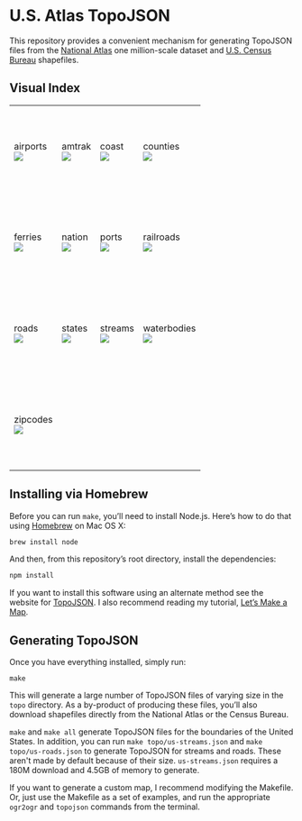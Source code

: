 # U.S. Atlas TopoJSON

This repository provides a convenient mechanism for generating TopoJSON files from the [National Atlas](http://nationalatlas.gov/) one million-scale dataset and [U.S. Census Bureau](http://www.census.gov/geo/maps-data/data/tiger-line.html) shapefiles.

## Visual Index

<table>
<tr height="162">
<td>airports<br><a href="https://f.cloud.github.com/assets/230541/522339/2f82b0b6-c024-11e2-81fb-509cbfff1bd8.png"><img src="https://f.cloud.github.com/assets/230541/522353/3e214fc4-c024-11e2-8dbd-0bd0e7169666.png"></a></td>
<td>amtrak<br><a href="https://f.cloud.github.com/assets/230541/522340/2f966d72-c024-11e2-8fbf-7f20cb6ff983.png"><img src="https://f.cloud.github.com/assets/230541/522354/3e1fcc4e-c024-11e2-81b3-0d7aaae7660b.png"></a></td>
<td>coast<br><a href="https://f.cloud.github.com/assets/230541/522341/2faab084-c024-11e2-9ee3-8e9449e8ffda.png"><img src="https://f.cloud.github.com/assets/230541/522352/3e1f4224-c024-11e2-8a39-94a103196358.png"></a></td>
<td>counties<br><a href="https://f.cloud.github.com/assets/230541/522342/2fac7d10-c024-11e2-9971-131003e483a5.png"><img src="https://f.cloud.github.com/assets/230541/522357/3e22601c-c024-11e2-9348-c786552f8f6e.png"></a></td>
</tr>
<tr height="162">
<td>ferries<br><a href="https://f.cloud.github.com/assets/230541/522343/2fabb434-c024-11e2-93bd-57d9676abaa4.png"><img src="https://f.cloud.github.com/assets/230541/522355/3e21b496-c024-11e2-97fc-4a7431d7223d.png"></a></td>
<td>nation<br><a href="https://f.cloud.github.com/assets/230541/522344/2fab4e9a-c024-11e2-912c-4c092876f150.png"><img src="https://f.cloud.github.com/assets/230541/522356/3e203de6-c024-11e2-83cd-355e3924d4bf.png"></a></td>
<td>ports<br><a href="https://f.cloud.github.com/assets/230541/522345/2fac0de4-c024-11e2-81da-8cc438ca13c2.png"><img src="https://f.cloud.github.com/assets/230541/522359/3e32a97c-c024-11e2-8589-1c2b7a0ae02b.png"></a></td>
<td>railroads<br><a href="https://f.cloud.github.com/assets/230541/522346/2faeab80-c024-11e2-9b3f-47abb264646b.png"><img src="https://f.cloud.github.com/assets/230541/522360/3e357832-c024-11e2-974e-a2a58108eee0.png"></a></td>
</tr>
<tr height="162">
<td>roads<br><a href="https://f.cloud.github.com/assets/230541/522347/2fbe814a-c024-11e2-9d3f-be2d2419cb98.png"><img src="https://f.cloud.github.com/assets/230541/522362/3e349520-c024-11e2-906a-e36d5d5aced1.png"></a></td>
<td>states<br><a href="https://f.cloud.github.com/assets/230541/522348/2fbf8b80-c024-11e2-853a-d01f0705b2dd.png"><img src="https://f.cloud.github.com/assets/230541/522358/3e33b86c-c024-11e2-99fd-fac212d3f701.png"></a></td>
<td>streams<br><a href="https://f.cloud.github.com/assets/230541/522349/2fbe8eb0-c024-11e2-896a-2421f130a161.png"><img src="https://f.cloud.github.com/assets/230541/522363/3e3476ee-c024-11e2-85b9-326f8c590839.png"></a></td>
<td>waterbodies<br><a href="https://f.cloud.github.com/assets/230541/522350/2fbf9bac-c024-11e2-9976-cebc748ce4dc.png"><img src="https://f.cloud.github.com/assets/230541/522361/3e360018-c024-11e2-9ffa-669673f84139.png"></a></td>
</tr>
<tr height="162">
<td>zipcodes<br><a href="https://f.cloud.github.com/assets/230541/522351/2fc1e966-c024-11e2-873d-872814ed0cad.png"><img src="https://f.cloud.github.com/assets/230541/522364/3e4658e6-c024-11e2-82a6-708af316bf84.png"></a></td>
</tr>
</table>

## Installing via Homebrew

Before you can run `make`, you’ll need to install Node.js. Here’s how to do that using [Homebrew](http://mxcl.github.com/homebrew/) on Mac OS X:

```bash
brew install node
```

And then, from this repository’s root directory, install the dependencies:

```bash
npm install
```

If you want to install this software using an alternate method see the website for [TopoJSON](https://github.com/mbostock/topojson). I also recommend reading my tutorial, [Let’s Make a Map](http://bost.ocks.org/mike/map/).

## Generating TopoJSON

Once you have everything installed, simply run:

```
make
```

This will generate a large number of TopoJSON files of varying size in the `topo` directory. As a by-product of producing these files, you’ll also download shapefiles directly from the National Atlas or the Census Bureau.

`make` and `make all` generate TopoJSON files for the boundaries of the United States. In addition, you can run `make topo/us-streams.json` and `make topo/us-roads.json` to generate TopoJSON for streams and roads. These aren't made by default because of their size. `us-streams.json` requires a 180M download and 4.5GB of memory to generate.

If you want to generate a custom map, I recommend modifying the Makefile. Or, just use the Makefile as a set of examples, and run the appropriate `ogr2ogr` and `topojson` commands from the terminal.
